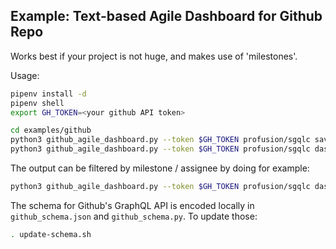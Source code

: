 Example: Text-based Agile Dashboard for Github Repo
---------------------

Works best if your project is not huge, and makes use of 'milestones'.

Usage:

```bash
pipenv install -d
pipenv shell
export GH_TOKEN=<your github API token>

cd examples/github
python3 github_agile_dashboard.py --token $GH_TOKEN profusion/sgqlc save data.json
python3 github_agile_dashboard.py --token $GH_TOKEN profusion/sgqlc dashboard --load data.json
```

The output can be filtered by milestone / assignee by doing for example:

```bash
python3 github_agile_dashboard.py --token $GH_TOKEN profusion/sgqlc dashboard --load data.json --assignee barbieri
```

The schema for Github's GraphQL API is encoded locally in `github_schema.json` and `github_schema.py`. To
update those:

```bash
. update-schema.sh
```
